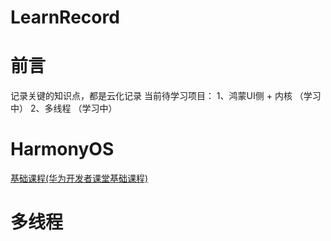 # LearnRecord
# 前言
记录关键的知识点，都是云化记录
当前待学习项目：
1、鸿蒙UI侧 + 内核 （学习中）
2、多线程 （学习中）


# HarmonyOS
[基础课程(华为开发者课堂基础课程)](https://developer.huawei.com/consumer/cn/training/result?type1=101718934267126043&orderBy=1)  


# 多线程



